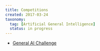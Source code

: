 ```yaml
---
title: Competitions
created: 2017-03-24
taxonomy:
  tag: [Artificial General Intelligence]
  status: in progress
---
```


* [General AI Challenge](general-ai-challenge/article.md)
